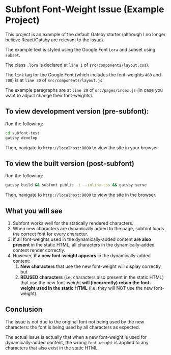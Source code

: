 # Subfont Font-Weight Issue (Example Project)

This project is an example of the default Gatsby starter (although I no longer believe React/Gatsby are relevant to the issue).

The example text is styled using the Google Font `Lora` and subset using `subset`.

The class `.lora` is declared at `line 1` of `src/components/layout.css`).

The `link` tag for the Google Font (which includes the font-weights `400` and `700`) is at `line 30` of `src/components/layout.js`.

The example paragraphs are at `line 20` of `src/pages/index.js` (in case you want to adjust change their font-weights).

## To view development version (pre-subfont):

Run the following:

```sh
cd subfont-test
gatsby develop
```

Then, navigate to `http://localhost:8000` to view the site in your browser.

## To view the built version (post-subfont)

Run the following:

```sh
gatsby build && subfont public -i --inline-css && gatsby serve
```

Then, navigate to `http://localhost:9000` to view the site in the browser.

## What you will see

1. Subfont works well for the statically rendered characters.
2. When new characters are dynamically added to the page, subfont loads the correct font for every character.
3. If all font-weights used in the dynamically-added content __are also present__ in the static HTML, all characters in the dynamically-added content render correctly.
4. However, __if a new font-weight appears__ in the dynamically-added content: 
    1. __New characters__ that use the new font-weight will display correctly, but
    2. __REUSED characters__ (i.e. characters also present in the static HTML) that use the new font-weight __will (incorrectly) retain the font-weight used in the static HTML__ (i.e. they will NOT use the new font-weight). 

## Conclusion

The issue is not due to the original font not being used by the new characters: the font is being used by all characters as expected. 

The actual issue is actually that when a new font-weight is used for dynamically-added content, the wrong `font-weight` is applied to any characters that also exist in the static HTML.